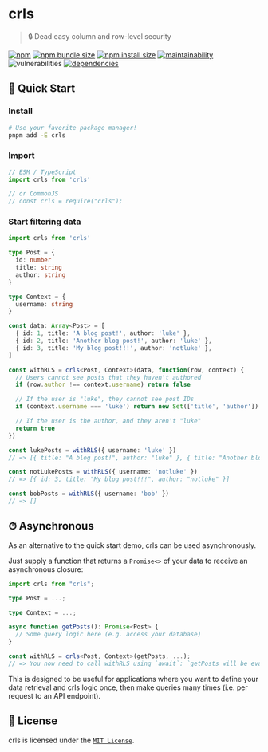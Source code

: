 # crls

> 🔒 Dead easy column and row-level security

[![npm](https://img.shields.io/npm/v/crls?color=blue)](https://npmjs.com/package/crls)
[![npm bundle size](https://img.shields.io/bundlephobia/minzip/crls?color=success)](https://bundlephobia.com/package/crls)
[![npm install size](https://packagephobia.com/badge?p=crls)](https://packagephobia.com/result?p=crls)
[![maintainability](https://img.shields.io/codeclimate/maintainability/lukecarr/crls)](https://codeclimate.com/github/lukecarr/crls)
![vulnerabilities](https://img.shields.io/snyk/vulnerabilities/npm/crls)
[![dependencies](https://img.shields.io/badge/dependencies-0-success)](https://www.npmjs.com/package/crls?activeTab=dependencies)

## 🚀 Quick Start

### Install

```bash
# Use your favorite package manager!
pnpm add -E crls
```

### Import

```ts
// ESM / TypeScript
import crls from 'crls'

// or CommonJS
// const crls = require("crls");
```

### Start filtering data

```ts
import crls from 'crls'

type Post = {
  id: number
  title: string
  author: string
}

type Context = {
  username: string
}

const data: Array<Post> = [
  { id: 1, title: 'A blog post!', author: 'luke' },
  { id: 2, title: 'Another blog post!', author: 'luke' },
  { id: 3, title: 'My blog post!!!', author: 'notluke' },
]

const withRLS = crls<Post, Context>(data, function(row, context) {
  // Users cannot see posts that they haven't authored
  if (row.author !== context.username) return false

  // If the user is "luke", they cannot see post IDs
  if (context.username === 'luke') return new Set(['title', 'author'])

  // If the user is the author, and they aren't "luke"
  return true
})

const lukePosts = withRLS({ username: 'luke' })
// => [{ title: "A blog post!", author: "luke" }, { title: "Another blog post!", author: "luke" }]

const notLukePosts = withRLS({ username: 'notluke' })
// => [{ id: 3, title: "My blog post!!!", author: "notluke" }]

const bobPosts = withRLS({ username: 'bob' })
// => []
```

## ⏱ Asynchronous

As an alternative to the quick start demo, crls can be used asynchronously.

Just supply a function that returns a `Promise<>` of your data to receive an asynchronous closure:

```ts
import crls from "crls";

type Post = ...;

type Context = ...;

async function getPosts(): Promise<Post> {
  // Some query logic here (e.g. access your database)
}

const withRLS = crls<Post, Context>(getPosts, ...);
// => You now need to call withRLS using `await`: `getPosts will be evaluated every time!
```

This is designed to be useful for applications where you want to define your data retrieval and crls logic once, then make queries many times (i.e. per request to an API endpoint).

## 📃 License

crls is licensed under the [`MIT License`](LICENSE).
